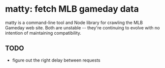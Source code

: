 # matty: fetch MLB gameday data

matty is a command-line tool and Node library for crawling the MLB Gameday web
site.  Both are unstable -- they're continuing to evolve with no intention of
maintaining compatibility.



## TODO

* figure out the right delay between requests
